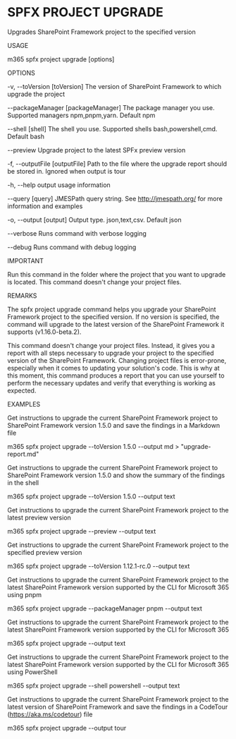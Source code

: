 
SPFX PROJECT UPGRADE
====================

Upgrades SharePoint Framework project to the specified version


USAGE

  m365 spfx project upgrade [options]


OPTIONS

-v, --toVersion [toVersion]
  The version of SharePoint Framework to which upgrade the project

--packageManager [packageManager]
  The package manager you use. Supported managers npm,pnpm,yarn. Default npm

--shell [shell]
  The shell you use. Supported shells bash,powershell,cmd. Default bash

--preview
  Upgrade project to the latest SPFx preview version

-f, --outputFile [outputFile]
  Path to the file where the upgrade report should be stored in. Ignored when output is tour

-h, --help
  output usage information

--query [query]
  JMESPath query string. See http://jmespath.org/ for more information and examples

-o, --output [output]
  Output type. json,text,csv. Default json

--verbose
  Runs command with verbose logging

--debug
  Runs command with debug logging


IMPORTANT

Run this command in the folder where the project that you want to upgrade is located. This command doesn't change your project files.


REMARKS

The spfx project upgrade command helps you upgrade your SharePoint Framework project to the specified version. If no version is specified, the command will upgrade to the latest version of the SharePoint Framework it supports (v1.16.0-beta.2).

This command doesn't change your project files. Instead, it gives you a report with all steps necessary to upgrade your project to the specified version of the SharePoint Framework. Changing project files is error-prone, especially when it comes to updating your solution's code. This is why at this moment, this command produces a report that you can use yourself to perform the necessary updates and verify that everything is working as expected.


EXAMPLES

Get instructions to upgrade the current SharePoint Framework project to SharePoint Framework version 1.5.0 and save the findings in a Markdown file

  m365 spfx project upgrade --toVersion 1.5.0 --output md > "upgrade-report.md"


Get instructions to upgrade the current SharePoint Framework project to SharePoint Framework version 1.5.0 and show the summary of the findings in the shell

  m365 spfx project upgrade --toVersion 1.5.0 --output text


Get instructions to upgrade the current SharePoint Framework project to the latest preview version

  m365 spfx project upgrade --preview --output text


Get instructions to upgrade the current SharePoint Framework project to the specified preview version

  m365 spfx project upgrade --toVersion 1.12.1-rc.0 --output text


Get instructions to upgrade the current SharePoint Framework project to the latest SharePoint Framework version supported by the CLI for Microsoft 365 using pnpm

  m365 spfx project upgrade --packageManager pnpm --output text


Get instructions to upgrade the current SharePoint Framework project to the latest SharePoint Framework version supported by the CLI for Microsoft 365

  m365 spfx project upgrade --output text


Get instructions to upgrade the current SharePoint Framework project to the latest SharePoint Framework version supported by the CLI for Microsoft 365 using PowerShell

  m365 spfx project upgrade --shell powershell --output text


Get instructions to upgrade the current SharePoint Framework project to the latest version of SharePoint Framework and save the findings in a CodeTour (https://aka.ms/codetour) file

  m365 spfx project upgrade --output tour


